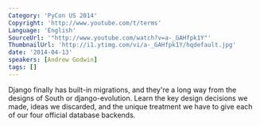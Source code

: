 ```yaml
---
Category: 'PyCon US 2014'
Copyright: 'http://www.youtube.com/t/terms'
Language: 'English'
SourceUrl: '"http://www.youtube.com/watch?v=a-_GAHfpk1Y"'
ThumbnailUrl: 'http://i1.ytimg.com/vi/a-_GAHfpk1Y/hqdefault.jpg'
date: '2014-04-13'
speakers: [Andrew Godwin]
tags: []
---
```

Django finally has built-in migrations, and they're a long way from the designs of South or django-evolution. Learn the key design decisions we made, ideas we discarded, and the unique treatment we have to give each of our four official database backends.